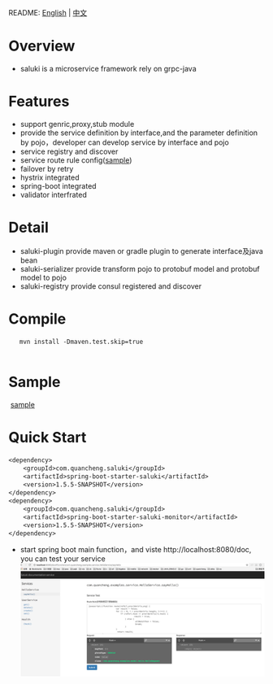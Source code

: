 README: [English](https://github.com/linking12/saluki/blob/master/README.md) | [中文](https://github.com/linking12/saluki/blob/master/README-zh.md)

# Overview

* saluki is a microservice framework rely on grpc-java

# Features
* support genric,proxy,stub module 
* provide the service definition by interface,and the parameter definition by pojo，developer can develop service by interface and pojo
* service registry and discover
* service route rule config(<a href="http://dubbo.io/User+Guide-zh.htm#UserGuide-zh-%E8%B7%AF%E7%94%B1%E8%A7%84%E5%88%99">sample</a>)
* failover by retry
* hystrix integrated
* spring-boot integrated
* validator interfrated


# Detail

* saluki-plugin provide maven or gradle plugin to generate interface及java bean
* saluki-serializer provide transform pojo to protobuf model and  protobuf model to pojo
* saluki-registry provide consul registered and discover

# Compile
```
   mvn install -Dmaven.test.skip=true
   
```
# Sample
  <a href="https://github.com/linking12/saluki/tree/master/saluki-example">sample</a>
  
# Quick Start


```
<dependency>
	<groupId>com.quancheng.saluki</groupId>
	<artifactId>spring-boot-starter-saluki</artifactId>
	<version>1.5.5-SNAPSHOT</version>
</dependency>
<dependency>
	<groupId>com.quancheng.saluki</groupId>
	<artifactId>spring-boot-starter-saluki-monitor</artifactId>
	<version>1.5.5-SNAPSHOT</version>
</dependency>
```

* start spring boot main function，and viste http://localhost:8080/doc, you can test your service
![login](./doc/service.jpeg)
